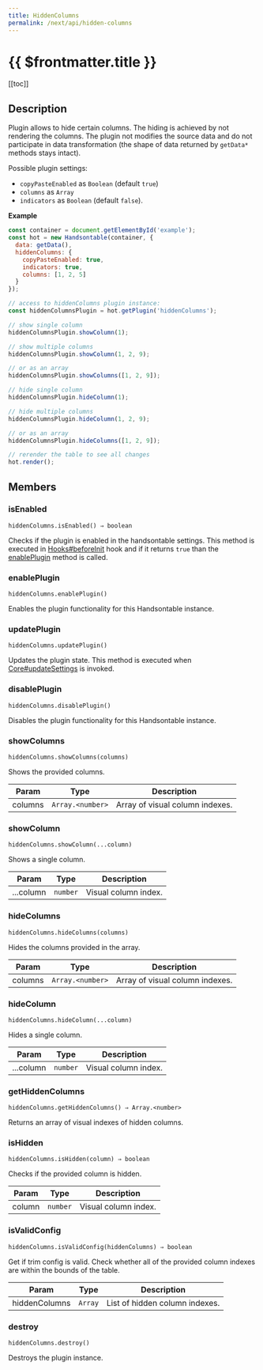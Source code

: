 ```yaml
---
title: HiddenColumns
permalink: /next/api/hidden-columns
---
```


# {{ $frontmatter.title }}

[[toc]]

## Description


Plugin allows to hide certain columns. The hiding is achieved by not rendering the columns. The plugin not modifies
the source data and do not participate in data transformation (the shape of data returned by `getData*` methods stays intact).

Possible plugin settings:
 * `copyPasteEnabled` as `Boolean` (default `true`)
 * `columns` as `Array`
 * `indicators` as `Boolean` (default `false`).


**Example**  
```js
const container = document.getElementById('example');
const hot = new Handsontable(container, {
  data: getData(),
  hiddenColumns: {
    copyPasteEnabled: true,
    indicators: true,
    columns: [1, 2, 5]
  }
});

// access to hiddenColumns plugin instance:
const hiddenColumnsPlugin = hot.getPlugin('hiddenColumns');

// show single column
hiddenColumnsPlugin.showColumn(1);

// show multiple columns
hiddenColumnsPlugin.showColumn(1, 2, 9);

// or as an array
hiddenColumnsPlugin.showColumns([1, 2, 9]);

// hide single column
hiddenColumnsPlugin.hideColumn(1);

// hide multiple columns
hiddenColumnsPlugin.hideColumn(1, 2, 9);

// or as an array
hiddenColumnsPlugin.hideColumns([1, 2, 9]);

// rerender the table to see all changes
hot.render();
```

## Members
### isEnabled
`hiddenColumns.isEnabled() ⇒ boolean`

Checks if the plugin is enabled in the handsontable settings. This method is executed in [Hooks#beforeInit](Hooks#beforeInit)
hook and if it returns `true` than the [enablePlugin](#HiddenColumns+enablePlugin) method is called.



### enablePlugin
`hiddenColumns.enablePlugin()`

Enables the plugin functionality for this Handsontable instance.



### updatePlugin
`hiddenColumns.updatePlugin()`

Updates the plugin state. This method is executed when [Core#updateSettings](Core#updateSettings) is invoked.



### disablePlugin
`hiddenColumns.disablePlugin()`

Disables the plugin functionality for this Handsontable instance.



### showColumns
`hiddenColumns.showColumns(columns)`

Shows the provided columns.


| Param | Type | Description |
| --- | --- | --- |
| columns | <code>Array.&lt;number&gt;</code> | Array of visual column indexes. |



### showColumn
`hiddenColumns.showColumn(...column)`

Shows a single column.


| Param | Type | Description |
| --- | --- | --- |
| ...column | <code>number</code> | Visual column index. |



### hideColumns
`hiddenColumns.hideColumns(columns)`

Hides the columns provided in the array.


| Param | Type | Description |
| --- | --- | --- |
| columns | <code>Array.&lt;number&gt;</code> | Array of visual column indexes. |



### hideColumn
`hiddenColumns.hideColumn(...column)`

Hides a single column.


| Param | Type | Description |
| --- | --- | --- |
| ...column | <code>number</code> | Visual column index. |



### getHiddenColumns
`hiddenColumns.getHiddenColumns() ⇒ Array.<number>`

Returns an array of visual indexes of hidden columns.



### isHidden
`hiddenColumns.isHidden(column) ⇒ boolean`

Checks if the provided column is hidden.


| Param | Type | Description |
| --- | --- | --- |
| column | <code>number</code> | Visual column index. |



### isValidConfig
`hiddenColumns.isValidConfig(hiddenColumns) ⇒ boolean`

Get if trim config is valid. Check whether all of the provided column indexes are within the bounds of the table.


| Param | Type | Description |
| --- | --- | --- |
| hiddenColumns | <code>Array</code> | List of hidden column indexes. |



### destroy
`hiddenColumns.destroy()`

Destroys the plugin instance.



